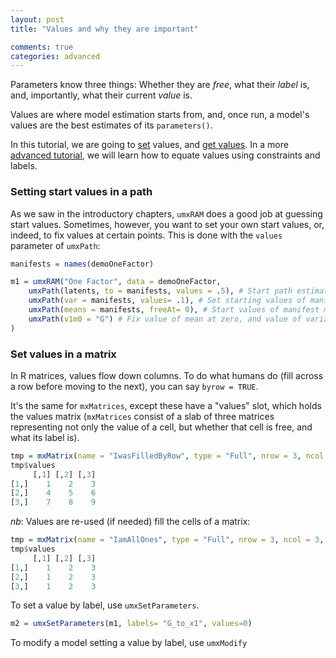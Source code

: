 ```yaml
---
layout: post
title: "Values and why they are important"

comments: true
categories: advanced 
---
```



Parameters know three things: Whether they are *free*, what their *label* is, and, importantly, what their current *value* is.

Values are where model estimation starts from, and, once run, a model's values are the best estimates of its `parameters()`.

In this tutorial, we are going to [set](#setStarts) values, and [get values](#getValues). In a more [advanced tutorial](http://tbates.github.io/advanced/1995/10/03/detailed-Labels.html), we will learn how to equate values using constraints and labels.


### Setting start values in a path
As we saw in the introductory chapters, `umxRAM` does a good job at guessing start values. Sometimes, however, you want to set your own start values, or, indeed, to fix values at certain points. This is done with the `values` parameter of `umxPath`: 

```r
manifests = names(demoOneFactor)

m1 = umxRAM("One Factor", data = demoOneFactor,
	umxPath(latents, to = manifests, values = .5), # Start path estimate for these paths at .5
	umxPath(var = manifests, values= .1), # Set starting values of manifest residuals to .1
	umxPath(means = manifests, freeAt= 0), # Start values of manifest means at 0.
	umxPath(v1m0 = "G") # Fix value of mean at zero, and value of variance to 1
)

```

### Set values in a matrix

In R matrices, values flow down columns. To do what humans do (fill across a row before moving to the next), you can say `byrow = TRUE`.

It's the same for `mxMatrices`, except these have a "values" slot, which holds the values matrix (`mxMatrices` consist of a slab of three matrices representing not only the value of a cell, but whether that cell is free, and what its label is).


```r
tmp = mxMatrix(name = "IwasFilledByRow", type = "Full", nrow = 3, ncol = 3, values = 1:9, byrow = TRUE)
tmp$values
     [,1] [,2] [,3]
[1,]    1    2    3
[2,]    4    5    6
[3,]    7    8    9
```

*nb*: Values are re-used (if needed) fill the cells of a matrix:

```r
tmp = mxMatrix(name = "IamAllOnes", type = "Full", nrow = 3, ncol = 3, values = 1:3, byrow = TRUE)
tmp$values
     [,1] [,2] [,3]
[1,]    1    2    3
[2,]    1    2    3
[3,]    1    2    3

```

To set a value by label, use `umxSetParameters`.

```r
m2 = umxSetParameters(m1, labels= "G_to_x1", values=0)

```

To modify a model setting a value by label, use `umxModify`
